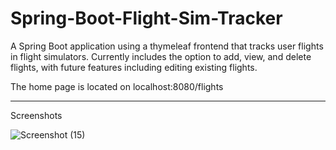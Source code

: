 # Spring-Boot-Flight-Sim-Tracker

A Spring Boot application using a thymeleaf frontend that tracks user flights in flight simulators.
Currently includes the option to add, view, and delete flights, with future features including editing existing flights.

The home page is located on localhost:8080/flights

---
Screenshots

![Screenshot (15)](https://user-images.githubusercontent.com/105665813/178150983-85d57537-4140-4cb4-87cc-e51af0bde797.png)



